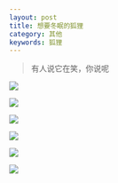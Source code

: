 ```yaml
---
layout: post
title: 想要冬眠的狐狸
category: 其他
keywords: 狐狸
---
```


>有人说它在笑，你说呢

![](http://7xpui7.com1.z0.glb.clouddn.com/photo-fox_greyz.jpg)

![](http://7xpui7.com1.z0.glb.clouddn.com/photo-fox_greyz1.jpg)


![](http://7xpui7.com1.z0.glb.clouddn.com/photo-fox_greyz3.jpg)


![](http://7xpui7.com1.z0.glb.clouddn.com/photo-fox_greyz4.jpg)

![](http://7xpui7.com1.z0.glb.clouddn.com/photo-fox_greyz5.jpg)

![](http://7xpui7.com1.z0.glb.clouddn.com/photo-fox_greyz7.jpg)
